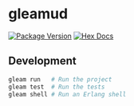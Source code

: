 # gleamud

[![Package Version](https://img.shields.io/hexpm/v/gleamud)](https://hex.pm/packages/gleamud)
[![Hex Docs](https://img.shields.io/badge/hex-docs-ffaff3)](https://hexdocs.pm/gleamud/)

## Development

```sh
gleam run   # Run the project
gleam test  # Run the tests
gleam shell # Run an Erlang shell
```
